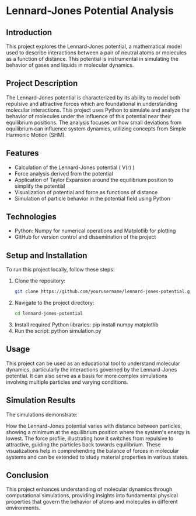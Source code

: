 # Lennard-Jones Potential Analysis

## Introduction

This project explores the Lennard-Jones potential, a mathematical model used to describe interactions between a pair of neutral atoms or molecules as a function of distance. This potential is instrumental in simulating the behavior of gases and liquids in molecular dynamics.

## Project Description

The Lennard-Jones potential is characterized by its ability to model both repulsive and attractive forces which are foundational in understanding molecular interactions. This project uses Python to simulate and analyze the behavior of molecules under the influence of this potential near their equilibrium positions. The analysis focuses on how small deviations from equilibrium can influence system dynamics, utilizing concepts from Simple Harmonic Motion (SHM).

## Features

- Calculation of the Lennard-Jones potential \( V(r) \)
- Force analysis derived from the potential
- Application of Taylor Expansion around the equilibrium position to simplify the potential
- Visualization of potential and force as functions of distance
- Simulation of particle behavior in the potential field using Python

## Technologies

- Python: Numpy for numerical operations and Matplotlib for plotting
- GitHub for version control and dissemination of the project

## Setup and Installation

To run this project locally, follow these steps:

1. Clone the repository:
   ```bash
   git clone https://github.com/yourusername/lennard-jones-potential.git

2. Navigate to the project directory:
   ```bash
   cd lennard-jones-potential
4. Install required Python libraries:
   pip install numpy matplotlib
5. Run the script:
   python simulation.py

## Usage
This project can be used as an educational tool to understand molecular dynamics, particularly the interactions governed by the Lennard-Jones potential. It can also serve as a basis for more complex simulations involving multiple particles and varying conditions.

## Simulation Results
The simulations demonstrate:

How the Lennard-Jones potential varies with distance between particles, showing a minimum at the equilibrium position where the system's energy is lowest.
The force profile, illustrating how it switches from repulsive to attractive, guiding the particles back towards equilibrium.
These visualizations help in comprehending the balance of forces in molecular systems and can be extended to study material properties in various states.

## Conclusion
This project enhances understanding of molecular dynamics through computational simulations, providing insights into fundamental physical properties that govern the behavior of atoms and molecules in different environments.
